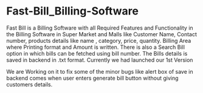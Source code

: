 # Fast-Bill_Billing-Software
Fast Bill is a Billing Software with all Required Features and Functionality in the Billing Software in Super Market and Malls like Customer Name, Contact number, products details like name , category, price, quantity. Billing Area where Printing format and Amount is written. There is also a Search Bill option in which bills can be fetched using bill number. The Bills details is saved in backend in .txt format. Currently we had launched our 1st Version

We are Working on it to fix some of the minor bugs like alert box of save in backend comes when user enters generate bill button without giving customers details.
